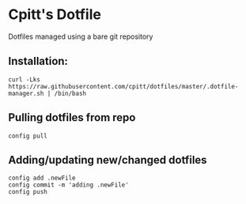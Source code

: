 # Cpitt's Dotfile

Dotfiles managed using a bare git repository



## Installation:
```
curl -Lks https://raw.githubusercontent.com/cpitt/dotfiles/master/.dotfile-manager.sh | /bin/bash
```

## Pulling dotfiles from repo
```
config pull
```

## Adding/updating new/changed dotfiles
```
config add .newFile
config commit -m 'adding .newFile'
config push
```
